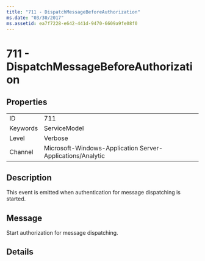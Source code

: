 ```yaml
---
title: "711 - DispatchMessageBeforeAuthorization"
ms.date: "03/30/2017"
ms.assetid: ea7f7228-e642-441d-9470-6609a9fe08f0
---
```

# 711 - DispatchMessageBeforeAuthorization
## Properties  
  
|||  
|-|-|  
|ID|711|  
|Keywords|ServiceModel|  
|Level|Verbose|  
|Channel|Microsoft-Windows-Application Server-Applications/Analytic|  
  
## Description  
 This event is emitted when authentication for message dispatching is started.  
  
## Message  
 Start authorization for message dispatching.  
  
## Details

